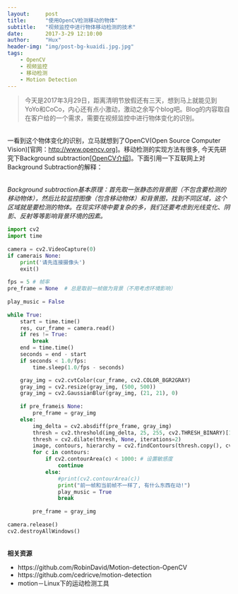 ```yaml
---
layout:     post
title:      "使用OpenCV检测移动的物体"
subtitle:   "视频监控中进行物体移动检测的技术"
date:       2017-3-29 12:10:00
author:     "Hux"
header-img: "img/post-bg-kuaidi.jpg.jpg"
tags:
    - OpenCV
    - 视频监控
    - 移动检测
    - Motion Detection
---
```


> 今天是2017年3月29日，距离清明节放假还有三天，想到马上就能见到YoYo和CoCo，内心还有点小激动，激动之余写个blog吧。Blog的内容取自在客户给的一个需求，需要在视频监控中进行物体变化的识别。

<br>一看到这个物体变化的识别，立马就想到了OpenCV(Open Source Computer Vision)[官网：<a href="http://www.opencv.org">http://www.opencv.org</a>]。移动检测的实现方法有很多, 今天先研究下Background subtraction[<a href="http://docs.opencv.org/master/db/d5c/tutorial_py_bg_subtraction.html">OpenCV介绍</a>]。下面引用一下互联网上对Background Subtraction的解释：

<br>
<i>
Background subtraction基本原理：首先取一张静态的背景图（不包含要检测的移动物体），然后比较监控图像（包含移动物体）和背景图，找到不同区域，这个区域就是要检测的物体。在现实环境中要复杂的多，我们还要考虑到光线变化、阴影、反射等等影响背景环境的因素。
</i>

```python
import cv2
import time
 
camera = cv2.VideoCapture(0)
if camerais None:
    print('请先连接摄像头')
    exit()
 
fps = 5 # 帧率
pre_frame = None  # 总是取前一帧做为背景（不用考虑环境影响）
 
play_music = False
 
while True:
    start = time.time()
    res, cur_frame = camera.read()
    if res != True:
        break
    end = time.time()
    seconds = end - start
    if seconds < 1.0/fps:
        time.sleep(1.0/fps - seconds)

    gray_img = cv2.cvtColor(cur_frame, cv2.COLOR_BGR2GRAY)
    gray_img = cv2.resize(gray_img, (500, 500))
    gray_img = cv2.GaussianBlur(gray_img, (21, 21), 0)
 
    if pre_frameis None:
        pre_frame = gray_img
    else:
        img_delta = cv2.absdiff(pre_frame, gray_img)
        thresh = cv2.threshold(img_delta, 25, 255, cv2.THRESH_BINARY)[1]
        thresh = cv2.dilate(thresh, None, iterations=2)
        image, contours, hierarchy = cv2.findContours(thresh.copy(), cv2.RETR_EXTERNAL, cv2.CHAIN_APPROX_SIMPLE)
        for c in contours:
            if cv2.contourArea(c) < 1000: # 设置敏感度
                continue
            else:
                #print(cv2.contourArea(c))
                print("前一帧和当前帧不一样了, 有什么东西在动!")
                play_music = True
                break
 
        pre_frame = gray_img
 
camera.release()
cv2.destroyAllWindows()
```

<br><b>相关资源</b>
<ul>
<li>https://github.com/RobinDavid/Motion-detection-OpenCV </li>
<li>https://github.com/cedricve/motion-detection </li>
<li>motion－Linux下的运动检测工具 </li>
</ul>







